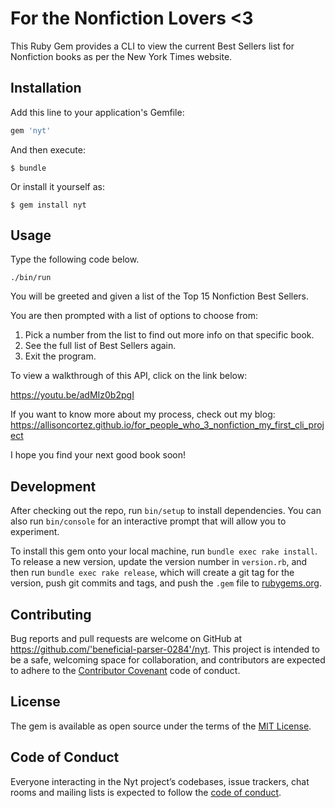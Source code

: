# For the Nonfiction Lovers <3

This Ruby Gem provides a CLI to view the current Best Sellers list for Nonfiction books as per the New York Times website.

## Installation

Add this line to your application's Gemfile:

```ruby
gem 'nyt'
```

And then execute:

    $ bundle

Or install it yourself as:

    $ gem install nyt

## Usage

Type the following code below.

    ./bin/run

You will be greeted and given a list of the Top 15 Nonfiction Best Sellers.

You are then prompted with a list of options to choose from:
1. Pick a number from the list to find out more info on that specific book.
2. See the full list of Best Sellers again.
3. Exit the program.

To view a walkthrough of this API, click on the link below:

https://youtu.be/adMIz0b2pgI

If you want to know more about my process, check out my blog:
https://allisoncortez.github.io/for_people_who_3_nonfiction_my_first_cli_project

I hope you find your next good book soon!

## Development

After checking out the repo, run `bin/setup` to install dependencies. You can also run `bin/console` for an interactive prompt that will allow you to experiment.

To install this gem onto your local machine, run `bundle exec rake install`. To release a new version, update the version number in `version.rb`, and then run `bundle exec rake release`, which will create a git tag for the version, push git commits and tags, and push the `.gem` file to [rubygems.org](https://rubygems.org).

## Contributing

Bug reports and pull requests are welcome on GitHub at https://github.com/'beneficial-parser-0284'/nyt. This project is intended to be a safe, welcoming space for collaboration, and contributors are expected to adhere to the [Contributor Covenant](http://contributor-covenant.org) code of conduct.

## License

The gem is available as open source under the terms of the [MIT License](https://opensource.org/licenses/MIT).

## Code of Conduct

Everyone interacting in the Nyt project’s codebases, issue trackers, chat rooms and mailing lists is expected to follow the [code of conduct](https://github.com/'beneficial-parser-0284'/nyt/blob/master/CODE_OF_CONDUCT.md).
